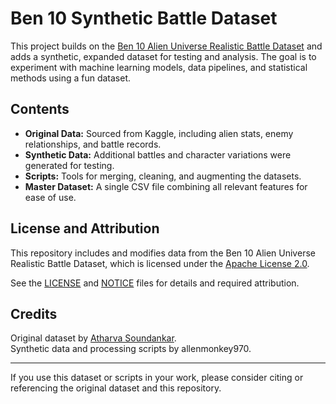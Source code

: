 # Ben 10 Synthetic Battle Dataset

This project builds on the [Ben 10 Alien Universe Realistic Battle Dataset](https://www.kaggle.com/datasets/atharvasoundankar/ben-10-alien-universe-realistic-battle-dataset?select=ben10_aliens.csv) and adds a synthetic, 
expanded dataset for testing and analysis. The goal is to experiment with machine learning models, data pipelines, and statistical methods using a fun dataset.

## Contents

- **Original Data:** Sourced from Kaggle, including alien stats, enemy relationships, and battle records.
- **Synthetic Data:** Additional battles and character variations were generated for testing.
- **Scripts:** Tools for merging, cleaning, and augmenting the datasets.
- **Master Dataset:** A single CSV file combining all relevant features for ease of use.

## License and Attribution

This repository includes and modifies data from the Ben 10 Alien Universe Realistic Battle Dataset, which is licensed under the [Apache License 2.0](http://www.apache.org/licenses/). 

See the [LICENSE](LICENSE) and [NOTICE](NOTICE) files for details and required attribution.

## Credits

Original dataset by [Atharva Soundankar](https://www.kaggle.com/datasets/atharvasoundankar/ben-10-alien-universe-realistic-battle-dataset).  
Synthetic data and processing scripts by allenmonkey970.

---

If you use this dataset or scripts in your work, please consider citing or referencing the original dataset and this repository.
